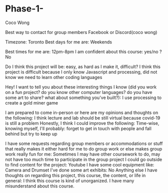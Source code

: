# Phase-1-
Coco Wong

Best way to contact for group members
Facebook or Discord(coco wong)

Timezone: Toronto Best days for me are: Weekends

Best times for me are: 12pm-8pm I am confident about this course: yes/no ? No

Do I think this project will be: easy, as hard as I make it, difficult? I think this project is difficult because I only know Javascript and processing, did not know we need to learn other coding languages

Hey! I want to tell you about these interesting things I know (did you work on a fun project? do you know other computer languages? do you have some art to share? what about something you've built?): I use processing to create a gold miner game

I am prepared to come in-person or here are my opinions and thoughts on the following: I think lecture and lab should be still virtual because covid-19 is still a problem Honestly, I think I could improve the following: Time-wise, knowing myself, I'll probably: forget to get in touch with people and fall behind but try to keep up

I have some requests regarding group members or accommodations or stuff that really makes it either hard for me to do group work or else makes group work really fun for me: Sometimes I may have other coursework to do, may not have too much time to participate in the group project
I could go outside to find content for the project: Youtube
I have some cool equipment like: Camera and Drumset
I've done some art exhibits: No
Anything else I have thoughts on regarding this project, this course, the content, or life in general: I think this course is kind of unorganized. I have many misunderstand about this course.
